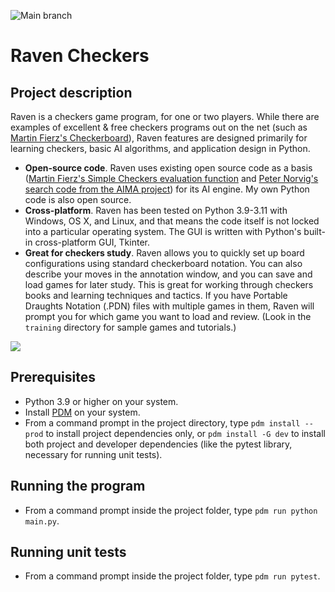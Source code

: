 ![Main branch](https://github.com/bcorfman/raven-checkers/actions/workflows/build-test.yml/badge.svg)

# Raven Checkers

## Project description

Raven is a checkers game program, for one or two players. While there are examples of excellent & free checkers programs out on the net (such as [Martin Fierz's Checkerboard](http://www.fierz.ch/checkers.htm)), Raven features are designed primarily for learning checkers, basic AI algorithms, and application design in Python.

* **Open-source code**. Raven uses existing open source code as a basis ([Martin Fierz's Simple Checkers evaluation function](http://www.fierz.ch/engines.php) and [Peter Norvig's search code from the AIMA project](http://aima.cs.berkeley.edu/python/readme.html)) for its AI engine. My own Python code is also open source.
* **Cross-platform**. Raven has been tested on Python 3.9-3.11 with Windows, OS X, and Linux, and that means the code itself is not locked into a particular operating system. The GUI is written with Python's built-in cross-platform GUI, Tkinter.
* **Great for checkers study**. Raven allows you to quickly set up board configurations using standard checkerboard notation. You can also describe your moves in the annotation window, and you can save and load games for later study. This is great for working through checkers books and learning techniques and tactics. If you have Portable Draughts Notation (.PDN) files with multiple games in them, Raven will prompt you for which game you want to load and review. (Look in the `training` directory for sample games and tutorials.)

<img src="images/XcPri.jpg">

## Prerequisites

* Python 3.9 or higher on your system.
* Install [PDM](https://pdm.fming.dev) on your system.
* From a command prompt in the project directory, type `pdm install --prod` to install project dependencies only, or `pdm install -G dev` to install both project and developer dependencies (like the pytest library, necessary for running unit tests).

## Running the program

* From a command prompt inside the project folder, type `pdm run python main.py`.

## Running unit tests

* From a command prompt inside the project folder, type `pdm run pytest`.
